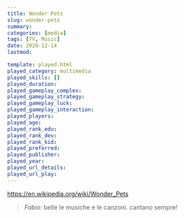 ```yaml
---
title: Wonder Pets
slug: wonder-pets
summary: 
categories: [media]
tags: [TV, Music]
date: 2020-12-14
lastmod: 

template: played.html
played_category: multimedia
played_skills: []
played_duration: 
played_gameplay_complex: 
played_gameplay_strategy: 
played_gameplay_luck: 
played_gameplay_interaction: 
played_players: 
played_age: 
played_rank_edu: 
played_rank_dev: 
played_rank_kid: 
played_preferred: 
played_publisher: 
played_year: 
played_url_details: 
played_url_play: 
---
```


<https://en.wikipedia.org/wiki/Wonder_Pets>

> *Fabio:*
> belle le musiche e le canzoni. cantano sempre!


